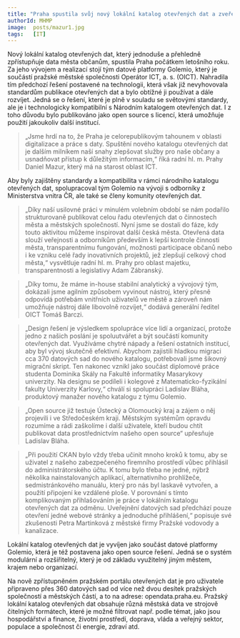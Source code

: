 ```yaml
---
title: "Praha spustila svůj nový lokální katalog otevřených dat a zveřejnila také zdrojové kódy"
authorId: MHMP
image:  posts/mazur1.jpg
tags:   [IT]
---
```


Nový lokální katalog otevřených dat, který jednoduše a přehledně zpřístupňuje data města občanům, spustila Praha počátkem letošního roku. Za jeho vývojem a realizací stojí tým datové platformy Golemio, který je součástí pražské městské společnosti Operátor ICT, a. s. (OICT). Nahradila tím předchozí řešení postavené na technologii, která však již nevyhovovala standardům publikace otevřených dat a bylo obtížné ji používat a dále rozvíjet. Jedná se o řešení, které je plně v souladu se světovými standardy, ale je i technologicky kompatibilní s Národním katalogem otevřených dat. I z toho důvodu bylo publikováno jako open source s licencí, která umožňuje použití jakoukoliv další institucí.

> „Jsme hrdí na to, že Praha je celorepublikovým tahounem v oblasti digitalizace a práce s daty. Spuštění nového katalogu otevřených dat je dalším milníkem naší snahy zlepšovat služby pro naše občany a usnadňovat přístup k důležitým informacím,“ říká radní hl. m. Prahy Daniel Mazur, který má na starost oblast ICT.

Aby byly zajištěny standardy a kompatibilita v rámci národního katalogu otevřených dat, spolupracoval tým Golemio na vývoji s odborníky z Ministerstva vnitra ČR, ale také se členy komunity otevřených dat.

> „Díky naší usilovné práci v minulém volebním období se nám podařilo strukturovaně publikovat celou řadu otevřených dat o činnostech města a městských společností. Nyní jsme se dostali do fáze, kdy touto aktivitou můžeme inspirovat další česká města. Otevřená data slouží veřejnosti a odborníkům především k lepší kontrole činnosti města, transparentnímu fungování, možnosti participace občanů nebo i ke vzniku celé řady inovativních projektů, jež zlepšují celkový chod města,“ vysvětluje radní hl. m. Prahy pro oblast majetku, transparentnosti a legislativy Adam Zábranský.

> „Díky tomu, že máme in-house stabilní analytický a vývojový tým, dokázali jsme agilním způsobem vyvinout nástroj, který přesně odpovídá potřebám vnitřních uživatelů ve městě a zároveň nám umožňuje nástroj dále libovolně rozvíjet,“ dodává generální ředitel OICT Tomáš Barczi.

> „Design řešení je výsledkem spolupráce více lidí a organizací, protože jedno z našich poslání je spoluutvářet a být součástí komunity otevřených dat. Využíváme chytré nápady a řešení ostatních institucí, aby byl vývoj skutečně efektivní. Abychom zajistili hladkou migraci cca 370 datových sad do nového katalogu, potřebovali jsme šikovný migrační skript. Ten nakonec vznikl jako součást diplomové práce studenta Dominika Skály na Fakultě informatiky Masarykovy univerzity. Na designu se podíleli i kolegové z Matematicko-fyzikální fakulty Univerzity Karlovy,“ chválí si spolupráci Ladislav Bláha, produktový manažer nového katalogu z týmu Golemio.

> „Open source již testuje Ústecký a Olomoucký kraj a zájem o něj projevili i ve Středočeském kraji. Městským systémům opravdu rozumíme a rádi zaškolíme i další uživatele, kteří budou chtít publikovat data prostřednictvím našeho open source“ upřesňuje Ladislav Bláha.

> „Při použití CKAN bylo vždy třeba učinit mnoho kroků k tomu, aby se uživatel z našeho zabezpečeného firemního prostředí vůbec přihlásil do administrátorského účtu. K tomu bylo třeba ne jedné, nýbrž několika nainstalovaných aplikací, alternativního prohlížeče, sedmistránkového manuálu, který pro nás byl laskavě vytvořen, a použití připojení ke vzdálené ploše. V porovnání s tímto komplikovaným přihlašováním je práce v lokálním katalogu otevřených dat za odměnu. Uveřejnění datových sad předchází pouze otevření jedné webové stránky a jednoduché přihlášení,“ popisuje své zkušenosti Petra Martinková z městské firmy Pražské vodovody a kanalizace. 

Lokální katalog otevřených dat je vyvíjen jako součást datové platformy Golemio, která je též postavena jako open source řešení. Jedná se o systém modulární a rozšiřitelný, který je od základu využitelný jiným městem, krajem nebo organizací.

Na nově zpřístupněném pražském portálu otevřených dat je pro uživatele připraveno přes 360 datových sad od více než dvou desítek pražských společností a městských částí, a to na adrese: opendata.praha.eu. Pražský lokální katalog otevřených dat obsahuje různá městská data ve strojově čitelných formátech, které je možné filtrovat např. podle témat, jako jsou hospodářství a finance, životní prostředí, doprava, vláda a veřejný sektor, populace a společnost či energie, zdraví atd.
